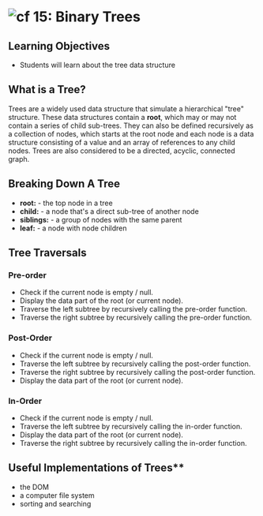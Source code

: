 ![cf](http://i.imgur.com/7v5ASc8.png) 15: Binary Trees
===

## Learning Objectives
* Students will learn about the tree data structure

## What is a Tree?

Trees are a widely used data structure that simulate a hierarchical "tree" structure. These data structures contain a **root**, which may or may not contain a series of child sub-trees. They can also be defined recursively as a collection of nodes, which starts at the root node and each node is a data structure consisting of a value and an array of references to any child nodes. Trees are also considered to be a directed, acyclic, connected graph.

## Breaking Down A Tree
  * **root:** - the top node in a tree
  * **child:** - a node that's a direct sub-tree of another node
  * **siblings:** - a group of nodes with the same parent
  * **leaf:** - a node with node children

## Tree Traversals
### Pre-order
* Check if the current node is empty / null.
* Display the data part of the root (or current node).
* Traverse the left subtree by recursively calling the pre-order function.
* Traverse the right subtree by recursively calling the pre-order function.

### Post-Order
* Check if the current node is empty / null.
* Traverse the left subtree by recursively calling the post-order function.
* Traverse the right subtree by recursively calling the post-order function.
* Display the data part of the root (or current node).

### In-Order
* Check if the current node is empty / null.
* Traverse the left subtree by recursively calling the in-order function.
* Display the data part of the root (or current node).
* Traverse the right subtree by recursively calling the in-order function.

## Useful Implementations of Trees**
  * the DOM
  * a computer file system
  * sorting and searching
